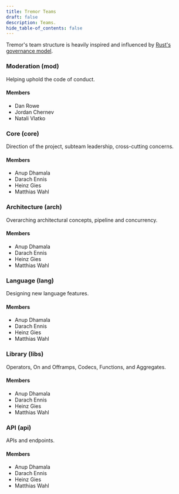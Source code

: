 ```yaml
---
title: Tremor Teams
draft: false
description: Teams.
hide_table-of_contents: false
---
```


Tremor's team structure is heavily inspired and influenced by [Rust's governance model](https://www.rust-lang.org/governance).

### Moderation (mod)

Helping uphold the code of conduct.

#### Members

* Dan Rowe
* Jordan Chernev
* Natali Vlatko

### Core (core)

Direction of the project, subteam leadership, cross-cutting concerns.

#### Members

* Anup Dhamala
* Darach Ennis
* Heinz Gies
* Matthias Wahl

### Architecture (arch)

Overarching architectural concepts, pipeline and concurrency.

#### Members

* Anup Dhamala
* Darach Ennis
* Heinz Gies
* Matthias Wahl

### Language (lang)

Designing new language features.

#### Members

* Anup Dhamala
* Darach Ennis
* Heinz Gies
* Matthias Wahl

### Library (libs)

Operators, On and Offramps, Codecs, Functions, and Aggregates.

#### Members

* Anup Dhamala
* Darach Ennis
* Heinz Gies
* Matthias Wahl

### API (api)

APIs and endpoints.

#### Members

* Anup Dhamala
* Darach Ennis
* Heinz Gies
* Matthias Wahl
